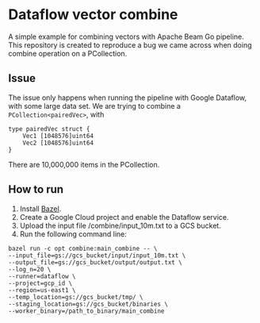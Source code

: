 # Dataflow vector combine
A simple example for combining vectors with Apache Beam Go pipeline. This repository is created to reproduce a bug we came across when doing combine operation on a PCollection.

## Issue
The issue only happens when running the pipeline with Google Dataflow, with some large data set. We are trying to combine a `PCollection<pairedVec>`, with
```
type pairedVec struct {
	Vec1 [1048576]uint64
	Vec2 [1048576]uint64
}
```
There are 10,000,000 items in the PCollection.

## How to run

1. Install [Bazel](https://bazel.build/).
2. Create a Google Cloud project and enable the Dataflow service.
3. Upload the input file /combine/input_10m.txt to a GCS bucket.
4. Run the following command line: 

```
bazel run -c opt combine:main_combine -- \
--input_file=gs://gcs_bucket/input/input_10m.txt \
--output_file=gs://gcs_bucket/output/output.txt \
--log_n=20 \
--runner=dataflow \
--project=gcp_id \
--region=us-east1 \
--temp_location=gs://gcs_bucket/tmp/ \
--staging_location=gs://gcs_bucket/binaries \
--worker_binary=/path_to_binary/main_combine

```
